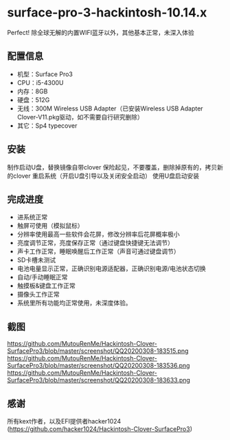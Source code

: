 # surface-pro-3-hackintosh-10.14.x
Perfect! 除全球无解的内置WIFI蓝牙以外，其他基本正常，未深入体验

## 配置信息
* 机型：Surface Pro3
* CPU：i5-4300U
* 内存：8GB
* 硬盘：512G
* 无线：300M Wireless USB Adapter（已安装Wireless USB Adapter Clover-V11.pkg驱动，如不需要自行研究删除）
* 其它：Sp4 typecover

## 安装
制作启动U盘，替换镜像自带clover 保险起见，不要覆盖，删除掉原有的，拷贝新的clover
重启系统（开启U盘引导以及关闭安全启动）
使用U盘启动安装

## 完成进度
* 进系统正常
* 触屏可使用（模拟鼠标）
* 分辨率使用最高一些软件会花屏，修改分辨率后花屏概率极小
* 亮度调节正常，亮度保存正常（通过键盘快捷键无法调节）
* 声卡工作正常，睡眠唤醒后工作正常（声音可通过键盘调节）
* SD卡槽未测试
* 电池电量显示正常，正确识别电源适配器，正确识别电源/电池状态切换
* 自动/手动睡眠正常
* 触摸板&键盘工作正常
* 摄像头工作正常
* 系统里所有功能均正常使用，未深度体验。

## 截图
https://github.com/MutouRenMe/Hackintosh-Clover-SurfacePro3/blob/master/screenshot/QQ20200308-183515.png
https://github.com/MutouRenMe/Hackintosh-Clover-SurfacePro3/blob/master/screenshot/QQ20200308-183536.png
https://github.com/MutouRenMe/Hackintosh-Clover-SurfacePro3/blob/master/screenshot/QQ20200308-183633.png
## 感谢
所有kext作者，以及EFI提供者hacker1024 (https://github.com/hacker1024/Hackintosh-Clover-SurfacePro3)
